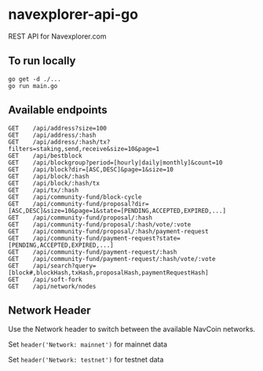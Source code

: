 # navexplorer-api-go
REST API for Navexplorer.com

## To run locally

```
go get -d ./...
go run main.go
```

## Available endpoints

```
GET    /api/address?size=100
GET    /api/address/:hash
GET    /api/address/:hash/tx?filters=staking,send,receive&size=10&page=1
GET    /api/bestblock
GET    /api/blockgroup?period=[hourly|daily|monthly]&count=10
GET    /api/block?dir=[ASC,DESC]&page=1&size=10
GET    /api/block/:hash
GET    /api/block/:hash/tx
GET    /api/tx/:hash
GET    /api/community-fund/block-cycle
GET    /api/community-fund/proposal?dir=[ASC,DESC]&size=10&page=1&state=[PENDING,ACCEPTED,EXPIRED,...]
GET    /api/community-fund/proposal/:hash
GET    /api/community-fund/proposal/:hash/vote/:vote
GET    /api/community-fund/proposal/:hash/payment-request
GET    /api/community-fund/payment-request?state=[PENDING,ACCEPTED,EXPIRED,...]
GET    /api/community-fund/payment-request/:hash
GET    /api/community-fund/payment-request/:hash/vote/:vote
GET    /api/search?query=[block#,blockHash,txHash,proposalHash,paymentRequestHash]
GET    /api/soft-fork
GET    /api/network/nodes

```

## Network Header

Use the Network header to switch between the available NavCoin networks.

Set `header('Network: mainnet')` for mainnet data

Set `header('Network: testnet')` for testnet data
